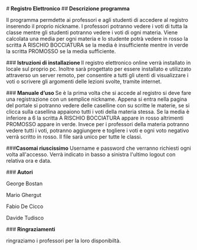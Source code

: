 
#<b> Registro Elettronico </b>
##<b> Descrizione programma </b>
 

Il programma permdette ai professori e agli studenti di accedere al registro inserendo il proprio nickname. I professori potranno vedere i voti di tutta la classe mentre gli studenti potranno vedere i voti di ogni materia. Viene calcolata una media per ogni materia e lo studente potrà vedere in rosso la scritta A RISCHIO BOCCIATURA se la media è insufficiente mentre in verde la scritta PROMOSSO se la media sufficiente.


###<b> Istruzioni di installazione </b>
Il registro elettronico online verrà installato in locale sul proprio pc. Inoltre sarà progettato per essere installato e utilizzato attraverso un server remoto, per consentire a tutti gli utenti di visualizzare i voti o scrivere gli argomenti delle lezioni svolte, tramite internet.

###<b> Manuale d’uso </b>
Se è la prima volta che si accede al registro si deve fare una registrazione con un semplice nickname. Appena si entra nella pagina del portale si potranno vedere delle caselline con su scritte le materie, se si clicca sulla casellina appaiono tutti i voti della materia stessa. Se la media è inferiore a 6 la scritta A RISCHIO BOCCIATURA appare in rosso altrimenti PROMOSSO appare in verde. Invece per i professori della materia potranno vedere tutti i voti, potranno aggiungere e togliere i voti e ogni voto negativo verrà scritto in rosso.
Il file sarà unico per tutte le classi. 

###<b>Casomai riuscissimo</b>
Username e password che verranno richiesti ogni volta all'accesso. Verrà indicato in basso a sinistra l'ultimo logout con relativa ora e data.

###<b> Autori </b>
<p> George Bostan </p>
<p> Mario Ghergut </p>
<p> Fabio De Cicco </p>
<p> Davide Tudisco  </p>

###<b> Ringraziamenti </b>
<p>ringraziamo i professori per la loro disponibiltà.<p/>

